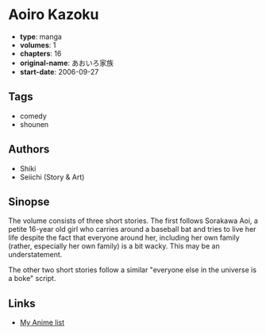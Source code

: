 # Aoiro Kazoku

-   **type**: manga
-   **volumes**: 1
-   **chapters**: 16
-   **original-name**: あおいろ家族
-   **start-date**: 2006-09-27

## Tags

-   comedy
-   shounen

## Authors

-   Shiki
-   Seiichi (Story & Art)

## Sinopse

The volume consists of three short stories. The first follows Sorakawa Aoi, a petite 16-year old girl who carries around a baseball bat and tries to live her life despite the fact that everyone around her, including her own family (rather, especially her own family) is a bit wacky. This may be an understatement.

The other two short stories follow a similar "everyone else in the universe is a boke" script.

## Links

-   [My Anime list](https://myanimelist.net/manga/22005/Aoiro_Kazoku)
